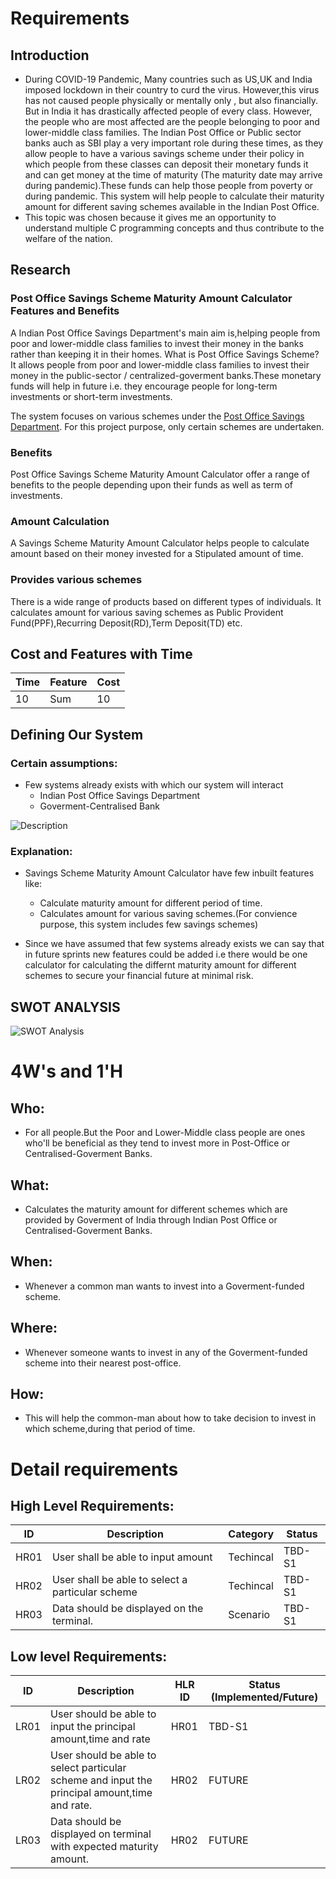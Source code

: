 # Requirements
## Introduction
 * During COVID-19 Pandemic, Many countries such as US,UK and India imposed lockdown in their country to curd the virus. However,this virus has not caused people physically or mentally only , but also financially. But in India it has drastically affected people of every class. However, the people who are most affected are the people belonging to poor and lower-middle class families. The Indian Post Office or Public sector banks auch as SBI play a very important role during these times, as they allow people to have a various savings scheme under their policy in which people from these classes can deposit their monetary funds it and can get money at the time of maturity (The maturity date may arrive during pandemic).These funds can help those people from poverty or during pandemic. This system will help people to calculate their maturity amount for different saving schemes available in the Indian Post Office.     
 * This topic was chosen because it gives me an opportunity to understand multiple C programming concepts and thus contribute to the welfare of the nation.

## Research
### Post Office Savings Scheme Maturity Amount Calculator Features and Benefits
A Indian Post Office Savings Department's main aim is,helping people from poor and lower-middle class families to invest their money in the banks rather than keeping it in their homes. 
What is Post Office Savings Scheme? 
It allows people from poor and lower-middle class families to invest their money in the public-sector / centralized-goverment banks.These monetary funds will help in future i.e. they encourage people for long-term investments or short-term investments.

The system focuses on various schemes under the [Post Office Savings Department](https://www.indiapost.gov.in/Financial/pages/content/post-office-saving-schemes.aspx). For this project purpose, only certain schemes are undertaken.

### Benefits
Post Office Savings Scheme Maturity Amount Calculator offer a range of benefits to the people depending upon their funds as well as term of investments.

### Amount Calculation
A Savings Scheme Maturity Amount Calculator helps people to calculate amount based on their money invested for a Stipulated amount of time.

### Provides various schemes
There is a wide range of products based on different types of individuals. It calculates amount for various saving schemes as Public Provident Fund(PPF),Recurring Deposit(RD),Term Deposit(TD) etc.






## Cost and Features with Time 
| Time | Feature | Cost |
| ----- | ----- | ----- |
| 10    |   Sum |  10  |


## Defining Our System
### Certain assumptions:
* Few systems already exists with which our system will interact
    * Indian Post Office Savings Department
    * Goverment-Centralised Bank 
    
![Description](https://github.com/shubh-77/LnT_Mini_Project/blob/main/1_Requirements/System_Diagram.png)
### Explanation:
* Savings Scheme Maturity Amount Calculator have few inbuilt features like:
    * Calculate maturity amount for different period of time.
    * Calculates amount for various saving schemes.(For convience purpose, this system includes few savings schemes)

* Since we have assumed that few systems already exists we can say that in future sprints new features could be added i.e there would be one calculator for calculating the differnt maturity amount for different schemes to secure your financial future at minimal risk.

## SWOT ANALYSIS
![SWOT Analysis](https://github.com/shubh-77/LnT_Mini_Project/blob/main/1_Requirements/SWOT.png)

# 4W&#39;s and 1&#39;H

## Who:
* For all people.But the Poor and Lower-Middle class people are ones who'll be beneficial as they tend to invest more in Post-Office or Centralised-Goverment Banks.

## What:
* Calculates the maturity amount for different schemes which are provided by Goverment of India through Indian Post Office or Centralised-Goverment Banks.

## When:
* Whenever a common man wants to invest into a Goverment-funded scheme.

## Where:
* Whenever someone wants to invest in any of the Goverment-funded scheme into their nearest post-office.

## How:
* This will help the common-man about how to take decision to invest in which scheme,during that period of time.

# Detail requirements
## High Level Requirements: 
| ID | Description | Category | Status | 
| ----- | ----- | ------- | ---------|
| HR01 | User shall be able to input amount| Techincal | TBD-S1 | 
| HR02 | User shall be able to select a particular scheme | Techincal | TBD-S1 |
| HR03 | Data should be displayed on the terminal. | Scenario | TBD-S1 |


##  Low level Requirements:
| ID | Description | HLR ID | Status (Implemented/Future) |
| ------ | --------- | ------ | ----- |
| LR01 | User should be able to input the principal amount,time and rate | HR01 | TBD-S1 |
| LR02 | User should be able to select particular scheme and  input the principal amount,time and rate.| HR02 | FUTURE |
| LR03 | Data should be displayed on terminal with expected maturity amount. | HR02 | FUTURE |

